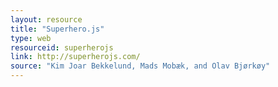 ```yaml
---
layout: resource
title: "Superhero.js"
type: web
resourceid: superherojs
link: http://superherojs.com/
source: "Kim Joar Bekkelund, Mads Mobæk, and Olav Bjørkøy"
---
```


